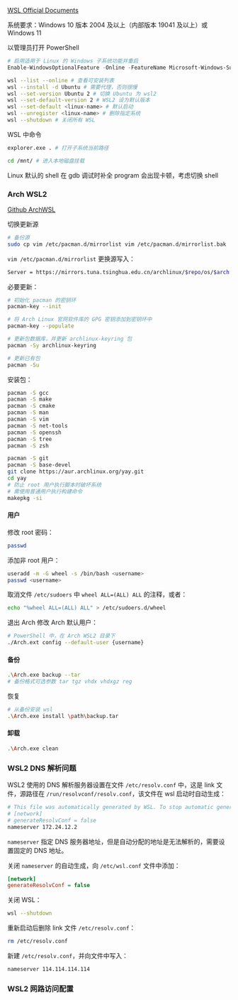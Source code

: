 [WSL Official Documents](https://learn.microsoft.com/zh-cn/windows/wsl/)

系统要求：Windows 10 版本 2004 及以上（内部版本 19041 及以上）或 Windows 11

以管理员打开 PowerShell

```powershell
# 启用适用于 Linux 的 Windows 子系统功能并重启
Enable-WindowsOptionalFeature -Online -FeatureName Microsoft-Windows-Subsystem-Linux
```

```sh
wsl --list --online # 查看可安装列表
wsl --install -d Ubuntu # 需要代理，否则很慢
wsl --set-version Ubuntu 2 # 切换 Ubuntu 为 wsl2
wsl --set-default-version 2 # WSL2 设为默认版本
wsl --set-default <linux-name> # 默认启动
wsl --unregister <linux-name> # 删除指定系统
wsl --shutdown # 关闭所有 WSL
```

WSL 中命令

```sh
explorer.exe . # 打开子系统当前路径

cd /mnt/ # 进入本地磁盘挂载
```

Linux 默认的 shell 在 gdb 调试时补全 program 会出现卡顿，考虑切换 shell

### Arch WSL2

[Github ArchWSL](https://github.com/yuk7/ArchWSL)

切换更新源

```sh
# 备份源
sudo cp vim /etc/pacman.d/mirrorlist vim /etc/pacman.d/mirrorlist.bak
```

`vim /etc/pacman.d/mirrorlist` 更换源写入：

```sh
Server = https://mirrors.tuna.tsinghua.edu.cn/archlinux/$repo/os/$arch
```

必要更新：

```sh
# 初始化 pacman 的密钥环
pacman-key --init

# 将 Arch Linux 官网软件库的 GPG 密钥添加到密钥环中
pacman-key --populate

# 更新包数据库，并更新 archlinux-keyring 包
pacman -Sy archlinux-keyring

# 更新已有包
pacman -Su
```

安装包：

```sh
pacman -S gcc
pacman -S make
pacman -S cmake
pacman -S man
pacman -S vim
pacman -S net-tools
pacman -S openssh
pacman -S tree
pacman -S zsh

pacman -S git
pacman -S base-devel
git clone https://aur.archlinux.org/yay.git
cd yay
# 防止 root 用户执行脚本时破坏系统
# 需使用普通用户执行构建命令
makepkg -si
```

#### 用户

修改 root 密码：

```sh
passwd
```

添加非 root 用户：

```sh
useradd -m -G wheel -s /bin/bash <username>
passwd <username>
```

取消文件 `/etc/sudoers` 中 `wheel ALL=(ALL) ALL` 的注释，或者：

```sh
echo "%wheel ALL=(ALL) ALL" > /etc/sudoers.d/wheel
```

退出 Arch 修改 Arch 默认用户：

```sh
# PowerShell 中，在 Arch WSL2 目录下
./Arch.ext config --default-user {username}
```

#### 备份

```sh
.\Arch.exe backup --tar
# 备份格式可选参数 tar tgz vhdx vhdxgz reg
```

恢复

```sh
# 从备份安装 wsl
.\Arch.exe install \path\backup.tar
```

#### 卸载

```sh
.\Arch.exe clean
```

### WSL2 DNS 解析问题

WSL2 使用的 DNS 解析服务器设置在文件 `/etc/resolv.conf` 中，这是 link 文件，源路径在 `/run/resolvconf/resolv.conf`，该文件在 wsl 启动时自动生成：

```sh
# This file was automatically generated by WSL. To stop automatic generation of this file, add the following entry to /etc/wsl.conf:
# [network]
# generateResolvConf = false
nameserver 172.24.12.2
```

`nameserver` 指定 DNS 服务器地址，但是自动分配的地址是无法解析的，需要设置固定的 DNS 地址。

关闭 `nameserver` 的自动生成，向 `/etc/wsl.conf` 文件中添加：

```ini
[network]
generateResolvConf = false
```

关闭 WSL：

```sh
wsl --shutdown
```

重新启动后删除 link 文件 `/etc/resolv.conf`：

```sh
rm /etc/resolv.conf
```

新建 `/etc/resolv.conf`，并向文件中写入：

```sh
nameserver 114.114.114.114
```

### WSL2 网路访问配置

